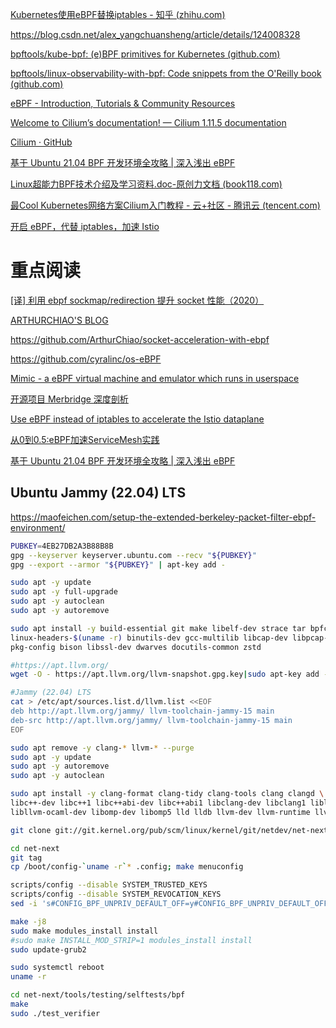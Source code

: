 [Kubernetes使用eBPF替换iptables - 知乎 (zhihu.com)](https://zhuanlan.zhihu.com/p/137960916)

https://blog.csdn.net/alex_yangchuansheng/article/details/124008328

[bpftools/kube-bpf: (e)BPF primitives for Kubernetes (github.com)](https://github.com/bpftools/kube-bpf)

[bpftools/linux-observability-with-bpf: Code snippets from the O'Reilly book (github.com)](https://github.com/bpftools/linux-observability-with-bpf)

[eBPF - Introduction, Tutorials & Community Resources](https://ebpf.io/zh-cn/)

[Welcome to Cilium’s documentation! — Cilium 1.11.5 documentation](https://docs.cilium.io/en/v1.11/)

[Cilium · GitHub](https://github.com/cilium)

[基于 Ubuntu 21.04 BPF 开发环境全攻略 | 深入浅出 eBPF](https://www.ebpf.top/post/ubuntu_2104_bpf_env/)

[Linux超能力BPF技术介绍及学习资料.doc-原创力文档 (book118.com)](https://max.book118.com/html/2021/0328/5214032221003204.shtm)

[最Cool Kubernetes网络方案Cilium入门教程 - 云+社区 - 腾讯云 (tencent.com)](https://cloud.tencent.com/developer/article/1626943)


[开启 eBPF，代替 iptables，加速 Istio](https://baijiahao.baidu.com/s?id=1726604684964173717&wfr=spider&for=pc)

# 重点阅读
[[译] 利用 ebpf sockmap/redirection 提升 socket 性能（2020）](https://arthurchiao.art/blog/socket-acceleration-with-ebpf-zh/)

[ARTHURCHIAO'S BLOG](https://arthurchiao.art/articles-zh/)

https://github.com/ArthurChiao/socket-acceleration-with-ebpf

https://github.com/cyralinc/os-eBPF

[Mimic - a eBPF virtual machine and emulator which runs in userspace](https://golangrepo.com/repo/dylandreimerink-mimic)

[开源项目 Merbridge 深度剖析](https://zhuanlan.zhihu.com/p/506625295)

[Use eBPF instead of iptables
to accelerate the Istio
dataplane](https://events.istio.io/istiocon-2022/slides/b6-ebpf-iptables.pdf)

[从0到0.5:eBPF加速ServiceMesh实践](http://elssm.top/2022/02/28/%E4%BB%8E0%E5%88%B00-5-eBPF%E5%8A%A0%E9%80%9FServiceMesh%E5%AE%9E%E8%B7%B5/)

[基于 Ubuntu 21.04 BPF 开发环境全攻略 | 深入浅出 eBPF](https://www.ebpf.top/post/ubuntu_2104_bpf_env/)



## Ubuntu Jammy (22.04) LTS

https://maofeichen.com/setup-the-extended-berkeley-packet-filter-ebpf-environment/

```bash
PUBKEY=4EB27DB2A3B88B8B
gpg --keyserver keyserver.ubuntu.com --recv "${PUBKEY}"
gpg --export --armor "${PUBKEY}" | apt-key add -

sudo apt -y update
sudo apt -y full-upgrade
sudo apt -y autoclean
sudo apt -y autoremove

sudo apt install -y build-essential git make libelf-dev strace tar bpfcc-tools \
linux-headers-$(uname -r) binutils-dev gcc-multilib libcap-dev libpcap-dev flex \
pkg-config bison libssl-dev dwarves docutils-common zstd

#https://apt.llvm.org/
wget -O - https://apt.llvm.org/llvm-snapshot.gpg.key|sudo apt-key add -

#Jammy (22.04) LTS
cat > /etc/apt/sources.list.d/llvm.list <<EOF
deb http://apt.llvm.org/jammy/ llvm-toolchain-jammy-15 main
deb-src http://apt.llvm.org/jammy/ llvm-toolchain-jammy-15 main
EOF

sudo apt remove -y clang-* llvm-* --purge
sudo apt -y update
sudo apt -y autoremove
sudo apt -y autoclean

sudo apt install -y clang-format clang-tidy clang-tools clang clangd \
libc++-dev libc++1 libc++abi-dev libc++abi1 libclang-dev libclang1 liblldb-dev \
libllvm-ocaml-dev libomp-dev libomp5 lld lldb llvm-dev llvm-runtime llvm python3-clang

git clone git://git.kernel.org/pub/scm/linux/kernel/git/netdev/net-next.git --depth=1 -b v5.19

cd net-next
git tag
cp /boot/config-`uname -r`* .config; make menuconfig

scripts/config --disable SYSTEM_TRUSTED_KEYS
scripts/config --disable SYSTEM_REVOCATION_KEYS
sed -i 's#CONFIG_BPF_UNPRIV_DEFAULT_OFF=y#CONFIG_BPF_UNPRIV_DEFAULT_OFF=n#g' .config

make -j8
sudo make modules_install install
#sudo make INSTALL_MOD_STRIP=1 modules_install install
sudo update-grub2

sudo systemctl reboot
uname -r

cd net-next/tools/testing/selftests/bpf
make
sudo ./test_verifier
```


